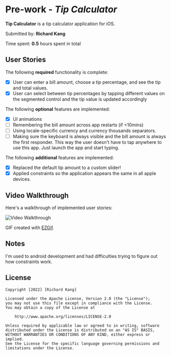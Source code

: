 # Pre-work - *Tip Calculator*

**Tip Calculator** is a tip calculator application for iOS.

Submitted by: **Richard Kang**

Time spent: **0.5** hours spent in total

## User Stories

The following **required** functionality is complete:

* [x] User can enter a bill amount, choose a tip percentage, and see the tip and total values.
* [x] User can select between tip percentages by tapping different values on the segmented control and the tip value is updated accordingly

The following **optional** features are implemented:

* [x] UI animations
* [ ] Remembering the bill amount across app restarts (if <10mins)
* [ ] Using locale-specific currency and currency thousands separators.
* [ ] Making sure the keyboard is always visible and the bill amount is always the first responder. This way the user doesn't have to tap anywhere to use this app. Just launch the app and start typing.

The following **additional** features are implemented:

- [x] Replaced the default tip amount to a custom slider!
- [x] Applied constraints so the application appears the same in all apple devices.

## Video Walkthrough

Here's a walkthrough of implemented user stories:

<img src='https://imgur.com/A9PoXxk' title='Video Walkthrough' width='' alt='Video Walkthrough' />

GIF created with [EZGif](https://ezgif.com/).

## Notes

I'm used to android development and had difficulties trying to figure out how constraints work.


## License

    Copyright [2022] [Richard Kang]

    Licensed under the Apache License, Version 2.0 (the "License");
    you may not use this file except in compliance with the License.
    You may obtain a copy of the License at

        http://www.apache.org/licenses/LICENSE-2.0

    Unless required by applicable law or agreed to in writing, software
    distributed under the License is distributed on an "AS IS" BASIS,
    WITHOUT WARRANTIES OR CONDITIONS OF ANY KIND, either express or implied.
    See the License for the specific language governing permissions and
    limitations under the License.
